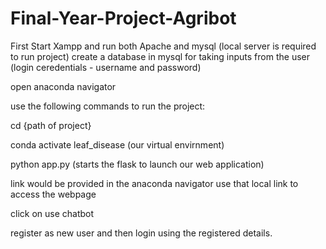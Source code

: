 # Final-Year-Project-Agribot 
First Start Xampp and run both Apache and mysql (local server is required to run project)
create a database in mysql for taking inputs from the user (login ceredentials - username and password)

open anaconda navigator

use the following commands to run the project:

cd {path of project}

conda activate leaf_disease  (our virtual envirnment)

python app.py (starts the flask to launch our web application)

link would be provided in the anaconda navigator use that local link to access the webpage

click on use chatbot

register as new user and then login using the registered details.
